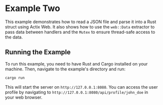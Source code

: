 # Example Two

This example demonstrates how to read a JSON file and parse it into a Rust struct using Actix Web. It also shows how to use the `web::Data` extractor to pass data between handlers and the `Mutex` to ensure thread-safe access to the data.

## Running the Example

To run this example, you need to have Rust and Cargo installed on your machine. Then, navigate to the example's directory and run:

```bash
cargo run
```

This will start the server on `http://127.0.0.1:8080`. You can access the user profile by navigating to `http://127.0.0.1:8080/api/profile/john_doe` in your web browser.
